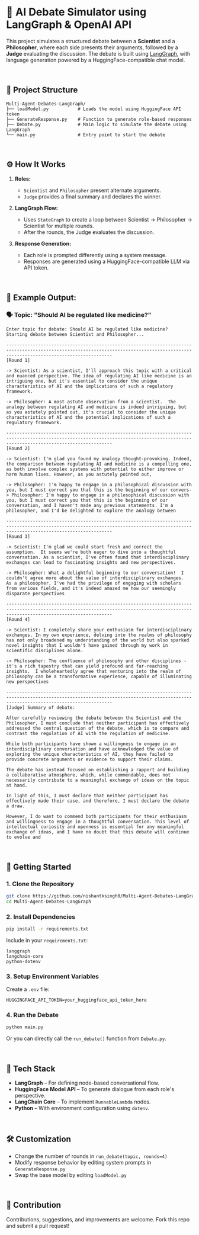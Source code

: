 # 🧠 AI Debate Simulator using LangGraph & OpenAI API

This project simulates a structured debate between a **Scientist** and a **Philosopher**, where each side presents their arguments, followed by a **Judge** evaluating the discussion. The debate is built using [LangGraph](https://github.com/langchain-ai/langgraph), with language generation powered by a HuggingFace-compatible chat model.

<br>

## 📁 Project Structure

```
Multi-Agent-Debates-LangGraph/
├── loadModel.py           # Loads the model using HuggingFace API token
├── GenerateResponse.py    # Function to generate role-based responses
├── Debate.py              # Main logic to simulate the debate using LangGraph
└── main.py                # Entry point to start the debate
```

<br>

## ⚙️ How It Works

1. **Roles:**

   * `Scientist` and `Philosopher` present alternate arguments.
   * `Judge` provides a final summary and declares the winner.

2. **LangGraph Flow:**

   * Uses `StateGraph` to create a loop between Scientist → Philosopher → Scientist for multiple rounds.
   * After the rounds, the Judge evaluates the discussion.

3. **Response Generation:**

   * Each role is prompted differently using a system message.
   * Responses are generated using a HuggingFace-compatible LLM via API token.

<br>

## 🧪 Example Output:

### 🗣️ Topic: **"Should AI be regulated like medicine?"**

```
Enter topic for debate: Should AI be regulated like medicine?
Starting debate between Scientist and Philosopher...

------------------------------------------------------------------------------------------------------------------------------------------------------------------------------------
[Round 1]

-> Scientist: As a scientist, I'll approach this topic with a critical and nuanced perspective. The idea of regulating AI like medicine is an intriguing one, but it's essential to consider the unique characteristics of AI and the implications of such a regulatory framework.

-> Philosopher: A most astute observation from a scientist.  The analogy between regulating AI and medicine is indeed intriguing, but as you astutely pointed out, it's crucial to consider the unique characteristics of AI and the potential implications of such a regulatory framework.

------------------------------------------------------------------------------------------------------------------------------------------------------------------------------------
[Round 2]

-> Scientist: I'm glad you found my analogy thought-provoking. Indeed, the comparison between regulating AI and medicine is a compelling one, as both involve complex systems with potential to either improve or harm human lives. However, as you astutely pointed out,

-> Philosopher: I'm happy to engage in a philosophical discussion with you, but I must correct you that this is the beginning of our convers-> Philosopher: I'm happy to engage in a philosophical discussion with you, but I must correct you that this is the beginning of our conversation, and I haven't made any previous statements. I'm a philosopher, and I'd be delighted to explore the analogy between

------------------------------------------------------------------------------------------------------------------------------------------------------------------------------------
[Round 3]

-> Scientist: I'm glad we could start fresh and correct the assumption.  It seems we're both eager to dive into a thoughtful conversation. As a scientist, I've often found that interdisciplinary exchanges can lead to fascinating insights and new perspectives.

-> Philosopher: What a delightful beginning to our conversation!  I couldn't agree more about the value of interdisciplinary exchanges.  As a philosopher, I've had the privilege of engaging with scholars from various fields, and it's indeed amazed me how our seemingly disparate perspectives

------------------------------------------------------------------------------------------------------------------------------------------------------------------------------------
[Round 4]

-> Scientist: I completely share your enthusiasm for interdisciplinary exchanges. In my own experience, delving into the realms of philosophy has not only broadened my understanding of the world but also sparked novel insights that I wouldn't have gained through my work in scientific disciplines alone.

-> Philosopher: The confluence of philosophy and other disciplines - it's a rich tapestry that can yield profound and far-reaching insights.  I wholeheartedly agree that venturing into the realm of philosophy can be a transformative experience, capable of illuminating new perspectives

------------------------------------------------------------------------------------------------------------------------------------------------------------------------------------
[Judge] Summary of debate:

After carefully reviewing the debate between the Scientist and the Philosopher, I must conclude that neither participant has effectively addressed the central question of the debate, which is to compare and contrast the regulation of AI with the regulation of medicine.

While both participants have shown a willingness to engage in an interdisciplinary conversation and have acknowledged the value of exploring the unique characteristics of AI, they have failed to provide concrete arguments or evidence to support their claims.

The debate has instead focused on establishing a rapport and building a collaborative atmosphere, which, while commendable, does not necessarily contribute to a meaningful exchange of ideas on the topic at hand.

In light of this, I must declare that neither participant has effectively made their case, and therefore, I must declare the debate a draw. 

However, I do want to commend both participants for their enthusiasm and willingness to engage in a thoughtful conversation. This level of intellectual curiosity and openness is essential for any meaningful exchange of ideas, and I have no doubt that this debate will continue to evolve and
```

<br>

## 🚀 Getting Started

### 1. Clone the Repository

```bash
git clone https://github.com/nishantksingh0/Multi-Agent-Debates-LangGraph.git
cd Multi-Agent-Debates-LangGraph
```

### 2. Install Dependencies

```bash
pip install -r requirements.txt
```

Include in your `requirements.txt`:

```
langgraph
langchain-core
python-dotenv
```

### 3. Setup Environment Variables

Create a `.env` file:

```
HUGGINGFACE_API_TOKEN=your_huggingface_api_token_here
```

### 4. Run the Debate

```bash
python main.py
```

Or you can directly call the `run_debate()` function from `Debate.py`.

<br>

## 🧠 Tech Stack

* **LangGraph** – For defining node-based conversational flow.
* **HuggingFace Model API** – To generate dialogue from each role's perspective.
* **LangChain Core** – To implement `RunnableLambda` nodes.
* **Python** – With environment configuration using `dotenv`.

<br>

## 🛠️ Customization

* Change the number of rounds in `run_debate(topic, rounds=4)`
* Modify response behavior by editing system prompts in `GenerateResponse.py`
* Swap the base model by editing `loadModel.py`

<br>

## 🙌 Contribution

Contributions, suggestions, and improvements are welcome. Fork this repo and submit a pull request!

